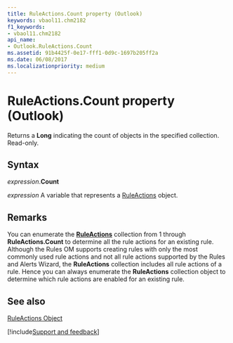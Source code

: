```yaml
---
title: RuleActions.Count property (Outlook)
keywords: vbaol11.chm2182
f1_keywords:
- vbaol11.chm2182
api_name:
- Outlook.RuleActions.Count
ms.assetid: 91b4425f-0e17-fff1-0d9c-1697b205ff2a
ms.date: 06/08/2017
ms.localizationpriority: medium
---
```



# RuleActions.Count property (Outlook)

Returns a **Long** indicating the count of objects in the specified collection. Read-only.


## Syntax

_expression_.**Count**

_expression_ A variable that represents a [RuleActions](Outlook.RuleActions.md) object.


## Remarks

You can enumerate the **[RuleActions](Outlook.RuleActions.md)** collection from 1 through **RuleActions.Count** to determine all the rule actions for an existing rule. Although the Rules OM supports creating rules with only the most commonly used rule actions and not all rule actions supported by the Rules and Alerts Wizard, the **RuleActions** collection includes all rule actions of a rule. Hence you can always enumerate the **RuleActions** collection object to determine which rule actions are enabled for an existing rule.


## See also


[RuleActions Object](Outlook.RuleActions.md)

[!include[Support and feedback](~/includes/feedback-boilerplate.md)]